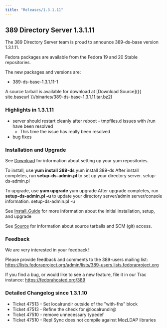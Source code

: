 ```yaml
---
title: "Releases/1.3.1.11"
---
```

389 Directory Server 1.3.1.11
-----------------------------

The 389 Directory Server team is proud to announce 389-ds-base version 1.3.1.11.

Fedora packages are available from the Fedora 19 and 20 Stable repositories.

The new packages and versions are:

-   389-ds-base-1.3.1.11-1

A source tarball is available for download at [Download Source]({{ site.baseurl }}/binaries/389-ds-base-1.3.1.11.tar.bz2)

### Highlights in 1.3.1.11

-   server should restart cleanly after reboot - tmpfiles.d issues with /run have been resolved
    -   This time the issue has really been resolved
-   bug fixes

### Installation and Upgrade

See [Download](../download.html) for information about setting up your yum repositories.

To install, use **yum install 389-ds** yum install 389-ds After install completes, run **setup-ds-admin.pl** to set up your directory server. setup-ds-admin.pl

To upgrade, use **yum upgrade** yum upgrade After upgrade completes, run **setup-ds-admin.pl -u** to update your directory server/admin server/console information. setup-ds-admin.pl -u

See [Install\_Guide](../legacy/install-guide.html) for more information about the initial installation, setup, and upgrade

See [Source](../development/source.html) for information about source tarballs and SCM (git) access.

### Feedback

We are very interested in your feedback!

Please provide feedback and comments to the 389-users mailing list: <https://lists.fedoraproject.org/admin/lists/389-users.lists.fedoraproject.org>

If you find a bug, or would like to see a new feature, file it in our Trac instance: <https://fedorahosted.org/389>

### Detailed Changelog since 1.3.1.10

-   Ticket 47513 - Set localrundir outside of the "with-fhs" block
-   Ticket 47513 - Refine the check for @localrundir@
-   Ticket 47510 - remove unnecessary typedef
-   Ticket 47510 - Repl Sync does not compile against MozLDAP libraries

